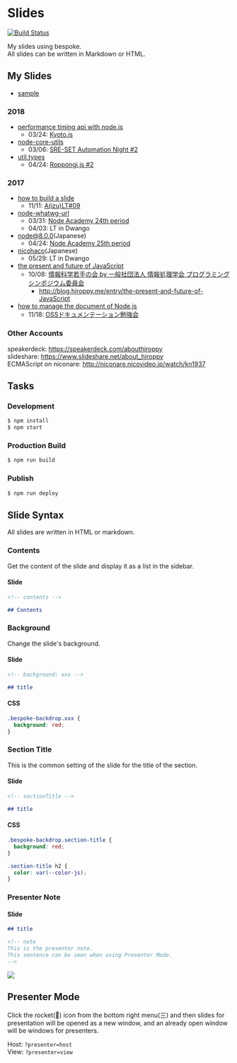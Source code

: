# Slides
[![Build Status](https://travis-ci.org/hiroppy/slides.svg?branch=master)](https://travis-ci.org/hiroppy/slides)

My slides using bespoke.  
All slides can be written in Markdown or HTML.

## My Slides
- [sample](http://slides.hiroppy.me/hello/)

### 2018
- [performance timing api with node.js](http://slides.hiroppy.me/performance-timing-api-with-node.js/)
  - 03/24: [Kyoto.js](https://kyotojs.connpass.com/event/80019/)
- [node-core-utils](http://slides.hiroppy.me/node-core-utils/)
  - 03/06: [SRE-SET Automation Night #2](https://mercari.connpass.com/event/79046/)
- [util.types](http://slides.hiroppy.me/util.types)
  - 04/24: [Roppongi.js #2](https://roppongi-js.connpass.com/event/82998/)

### 2017
- [how to build a slide](http://slides.hiroppy.me/how-to-build-a-slide/)
  - 11/11: [A(izu)LT#09](https://atnd.org/events/91189)
- [node-whatwg-url](http://slides.hiroppy.me/node-whatwg-url/)
  - 03/31: [Node Academy 24th period](https://nodejs.connpass.com/event/53534/)
  - 04/03: LT in Dwango
- [node@8.0.0](http://hiroppy.github.io/slides/node8/)(Japanese)
  - 04/24: [Node Academy 25th period](https://nodejs.connpass.com/event/54749/)
- [nicohaco](http://slides.hiroppy.me/nicohaco/)(Japanese)
  - 05/29: LT in Dwango
- [the present and future of JavaScript](http://slides.hiroppy.me/the-present-and-future-of-JavaScript/)
  - 10/08: [情報科学若手の会 by 一般社団法人 情報処理学会 プログラミングシンポジウム委員会](http://wakate.org/2017/07/20/50th-general/) 
    - http://blog.hiroppy.me/entry/the-present-and-future-of-JavaScript
- [how to manage the document of Node.js](http://slides.hiroppy.me/how-to-manage-the-document-of-Node.js)
  - 11/18: [OSSドキュメンテーション勉強会](https://kbkz.connpass.com/event/5150/)

### Other Accounts
speakerdeck: https://speakerdeck.com/abouthiroppy  
slideshare: https://www.slideshare.net/about_hiroppy  
ECMAScript on niconare: http://niconare.nicovideo.jp/watch/kn1937

## Tasks
### Development
```sh
$ npm install
$ npm start
```

### Production Build
```sh
$ npm run build
```

### Publish
```sh
$ npm run deploy
```

## Slide Syntax
All slides are written in HTML or markdown.  

### Contents
Get the content of the slide and display it as a list in the sidebar.

#### Slide
```md
<!-- contents -->

## Contents
```

### Background
Change the slide's background.

#### Slide
```md
<!-- background: xxx -->

## title
```

#### CSS
```css
.bespoke-backdrop.xxx {
  background: red;
}
```

### Section Title
This is the common setting of the slide for the title of the section.
#### Slide
```md
<!-- sectionTitle -->

## title
```
#### CSS
```css
.bespoke-backdrop.section-title {
  background: red;
}

.section-title h2 {
  color: var(--color-js);
}
```

### Presenter Note
#### Slide
```md
## title

<!-- note
This is the presenter note.
This sentence can be seen when using Presenter Mode.
-->
```
![](./images/presenter-host.png)

## Presenter Mode
Click the rocket(:rocket:) icon from the bottom right menu(三) and then slides for presentation will be opened as a new window, and an already open window will be windows for presenters.

Host: `?presenter=host`  
View: `?presenter=view`
